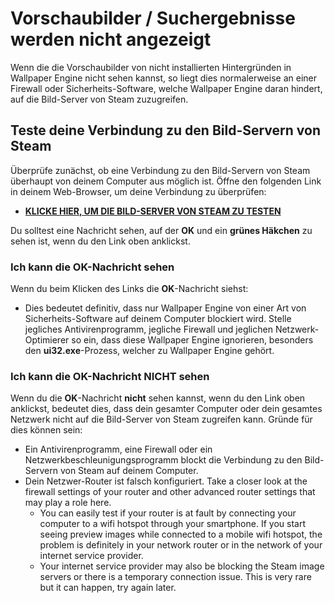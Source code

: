 # Vorschaubilder / Suchergebnisse werden nicht angezeigt

Wenn die die Vorschaubilder von nicht installierten Hintergründen in Wallpaper Engine nicht sehen kannst, so liegt dies normalerweise an einer Firewall oder Sicherheits-Software, welche Wallpaper Engine daran hindert, auf die Bild-Server von Steam zuzugreifen.

## Teste deine Verbindung zu den Bild-Servern von Steam

Überprüfe zunächst, ob eine Verbindung zu den Bild-Servern von Steam überhaupt von deinem Computer aus möglich ist. Öffne den folgenden Link in deinem Web-Browser, um deine Verbindung zu überprüfen:

* [**KLICKE HIER, UM DIE BILD-SERVER VON STEAM ZU TESTEN**](https://steamuserimages-a.akamaihd.net/ugc/1796366854776537259/C541D485E7156010D92284B082D13A2377FD1F8F/?imw=5000&imh=5000&ima=fit&impolicy=Letterbox&imcolor=%23000000&letterbox=false)

Du solltest eine Nachricht sehen, auf der **OK** und ein **grünes Häkchen** zu sehen ist, wenn du den Link oben anklickst.

### Ich kann die OK-Nachricht sehen

Wenn du beim Klicken des Links die **OK**-Nachricht siehst:

* Dies bedeutet definitiv, dass nur Wallpaper Engine von einer Art von Sicherheits-Software auf deinem Computer blockiert wird. Stelle jegliches Antivirenprogramm, jegliche Firewall und jeglichen Netzwerk-Optimierer so ein, dass diese Wallpaper Engine ignorieren, besonders den **ui32.exe**-Prozess, welcher zu Wallpaper Engine gehört.

### Ich kann die OK-Nachricht NICHT sehen

Wenn du die **OK**-Nachricht **nicht** sehen kannst, wenn du den Link oben anklickst, bedeutet dies, dass dein gesamter Computer oder dein gesamtes Netzwerk nicht auf die Bild-Server von Steam zugreifen kann. Gründe für dies können sein:

* Ein Antivirenprogramm, eine Firewall oder ein Netzwerkbeschleunigungsprogramm blockt die Verbindung zu den Bild-Servern von Steam auf deinem Computer.
* Dein Netzwer-Router ist falsch konfiguriert. Take a closer look at the firewall settings of your router and other advanced router settings that may play a role here.
    * You can easily test if your router is at fault by connecting your computer to a wifi hotspot through your smartphone. If you start seeing preview images while connected to a mobile wifi hotspot, the problem is definitely in your network router or in the network of your internet service provider.
    * Your internet service provider may also be blocking the Steam image servers or there is a temporary connection issue. This is very rare but it can happen, try again later.
